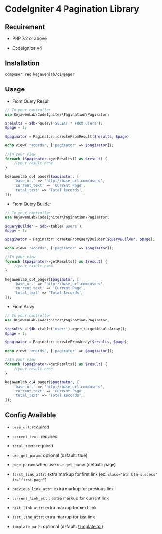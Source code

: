 # CodeIgniter 4 Pagination Library

## Requirement

* PHP 7.2 or above

* CodeIgniter v4

## Installation

`composer req kejawenlab/ci4pager`

## Usage

* From Query Result

```php
// In your controller
use KejawenLab\CodeIgniter\Pagination\Paginator;

$results = $db->query('SELECT * FROM users');
$page = 1;

$paginator = Paginator::createFromResult($results, $page);

echo view('records', ['paginator' => $paginator]);

//In your view
foreach ($paginator->getResults() as $result) {
    //your result here
}

kejawenlab_ci4_pager($paginator, [
    'base_url' => 'http://base_url.com/users',
    'current_text' => 'Current Page',
    'total_text' => 'Total Records',
]);
```

* From Query Builder

```php
// In your controller
use KejawenLab\CodeIgniter\Pagination\Paginator;

$queryBuilder = $db->table('users');
$page = 1;

$paginator = Paginator::createFromQueryBuilder($queryBuilder, $page);

echo view('records', ['paginator' => $paginator]);

//In your view
foreach ($paginator->getResults() as $result) {
    //your result here
}

kejawenlab_ci4_pager($paginator, [
    'base_url' => 'http://base_url.com/users',
    'current_text' => 'Current Page',
    'total_text' => 'Total Records',
]);
```

* From Array

```php
// In your controller
use KejawenLab\CodeIgniter\Pagination\Paginator;

$results = $db->table('users')->get()->getResultArray();
$page = 1;

$paginator = Paginator::createFromArray($results, $page);

echo view('records', ['paginator' => $paginator]);

//In your view
foreach ($paginator->getResults() as $result) {
    //your result here
}

kejawenlab_ci4_pager($paginator, [
    'base_url' => 'http://base_url.com/users',
    'current_text' => 'Current Page',
    'total_text' => 'Total Records',
]);
```

## Config Available

* `base_url`: required

* `current_text`: required

* `total_text`: required

* `use_get_param`: optional (default: true)

* `page_param`: when use `use_get_param` (default: page)

* `first_link_attr`: extra markup for first link (ex: `class="btn btn-success" id="first-page"`)

* `previous_link_attr`: extra markup for previous link

* `current_link_attr`: extra markup for current link

* `next_link_attr`: extra markup for next link

* `last_link_attr`: extra markup for last link

* `template_path`: optional (default: [template.tpl](src/template.tpl))
